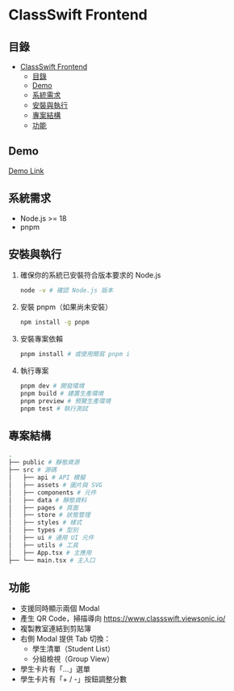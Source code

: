 # ClassSwift Frontend

## 目錄
- [ClassSwift Frontend](#classswift-frontend)
  - [目錄](#目錄)
  - [Demo](#demo)
  - [系統需求](#系統需求)
  - [安裝與執行](#安裝與執行)
  - [專案結構](#專案結構)
  - [功能](#功能)

## Demo

[Demo Link](https://zackweng.github.io/class_swift)

## 系統需求
- Node.js >= 18
- pnpm

## 安裝與執行

1. 確保你的系統已安裝符合版本要求的 Node.js
   ```bash
   node -v # 確認 Node.js 版本
   ```

2. 安裝 pnpm（如果尚未安裝）
   ```bash
   npm install -g pnpm
   ```

3. 安裝專案依賴
   ```bash
   pnpm install # 或使用簡寫 pnpm i
   ```

4. 執行專案
   ```bash
   pnpm dev # 開發環境
   pnpm build # 建置生產環境
   pnpm preview # 預覽生產環境
   pnpm test # 執行測試
   ```

## 專案結構

```bash
.
├── public # 靜態資源
├── src # 源碼
│   ├── api # API 模擬
│   ├── assets # 圖片與 SVG
│   ├── components # 元件
│   ├── data # 靜態資料
│   ├── pages # 頁面
│   ├── store # 狀態管理
│   ├── styles # 樣式
│   ├── types # 型別
│   ├── ui # 通用 UI 元件
│   ├── utils # 工具
│   ├── App.tsx # 主應用
├── └── main.tsx # 主入口
```

## 功能
- 支援同時顯示兩個 Modal
- 產生 QR Code，掃描導向 https://www.classswift.viewsonic.io/
- 複製教室連結到剪貼簿
- 右側 Modal 提供 Tab 切換：
  - 學生清單（Student List）
  - 分組檢視（Group View）
- 學生卡片有「…」選單
- 學生卡片有「+ / -」按鈕調整分數

